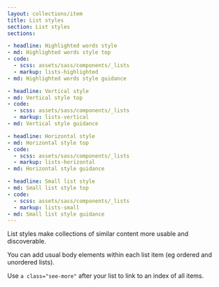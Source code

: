```yaml
---
layout: collections/item
title: List styles
section: List styles
sections:

- headline: Highlighted words style
- md: Highlighted words style top
- code:
  - scss: assets/sass/components/_lists
  - markup: lists-highlighted
- md: Highlighted words style guidance

- headline: Vertical style
- md: Vertical style top
- code:
  - scss: assets/sass/components/_lists
  - markup: lists-vertical
- md: Vertical style guidance

- headline: Horizontal style
- md: Horizontal style top
- code:
  - scss: assets/sass/components/_lists
  - markup: lists-horizontal
- md: Horizontal style guidance

- headline: Small list style
- md: Small list style top
- code:
  - scss: assets/sass/components/_lists
  - markup: lists-small
- md: Small list style guidance
---
```


<p class="abstract">List styles make collections of similar content more usable and discoverable.<p>

You can add usual body elements within each list item (eg ordered and unordered lists).

Use <code>a class="see-more"</code> after your list to link to an index of all items.
